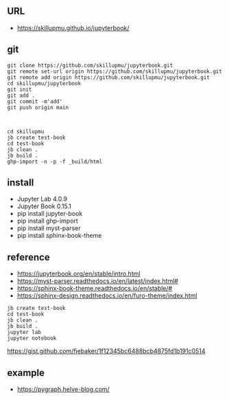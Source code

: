 ## URL
  - https://skillupmu.github.io/jupyterbook/


## git
```
git clone https://github.com/skillupmu/jupyterbook.git
git remote set-url origin https://github.com/skillupmu/jupyterbook.git
git remote add origin https://github.com/skillupmu/jupyterbook.git
cd skillupmu/jupyterbook
git init
git add .
git commit -m'add'
git push origin main



cd skillupmu
jb create test-book
cd test-book
jb clean .
jb build .
ghp-import -n -p -f _build/html
```


## install
 - Jupyter Lab 4.0.9
 - Jupyter Book 0.15.1
 - pip install jupyter-book
 - pip install ghp-import
 - pip install myst-parser
 - pip install sphinx-book-theme


## reference

 - https://jupyterbook.org/en/stable/intro.html
 - https://myst-parser.readthedocs.io/en/latest/index.html#
 - https://sphinx-book-theme.readthedocs.io/en/stable/#
 - https://sphinx-design.readthedocs.io/en/furo-theme/index.html

``` 
jb create test-book
cd test-book
jb clean .
jb build .
jupyter lab
jupyter notebook
```
https://gist.github.com/fjebaker/1f12345bc6488bcb4875fd1b191c0514

## example

 - https://pygraph.helve-blog.com/
